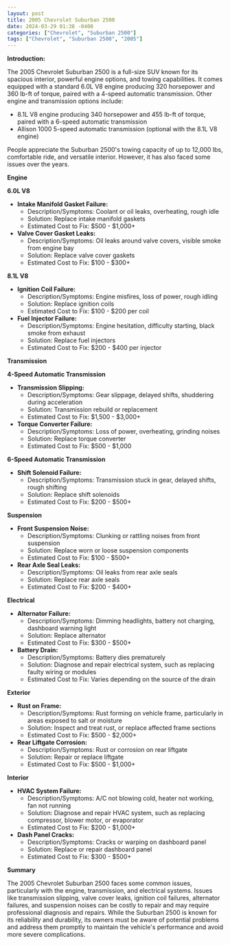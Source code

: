 ```yaml
---
layout: post
title: 2005 Chevrolet Suburban 2500
date: 2024-03-29 01:38 -0400
categories: ["Chevrolet", "Suburban 2500"]
tags: ["Chevrolet", "Suburban 2500", "2005"]
---
```

**Introduction:**

The 2005 Chevrolet Suburban 2500 is a full-size SUV known for its spacious interior, powerful engine options, and towing capabilities. It comes equipped with a standard 6.0L V8 engine producing 320 horsepower and 360 lb-ft of torque, paired with a 4-speed automatic transmission. Other engine and transmission options include:

* 8.1L V8 engine producing 340 horsepower and 455 lb-ft of torque, paired with a 6-speed automatic transmission
* Allison 1000 5-speed automatic transmission (optional with the 8.1L V8 engine)

People appreciate the Suburban 2500's towing capacity of up to 12,000 lbs, comfortable ride, and versatile interior. However, it has also faced some issues over the years.

**Engine**

**6.0L V8**
* **Intake Manifold Gasket Failure:**
    * Description/Symptoms: Coolant or oil leaks, overheating, rough idle
    * Solution: Replace intake manifold gaskets
    * Estimated Cost to Fix: $500 - $1,000+
* **Valve Cover Gasket Leaks:**
    * Description/Symptoms: Oil leaks around valve covers, visible smoke from engine bay
    * Solution: Replace valve cover gaskets
    * Estimated Cost to Fix: $100 - $300+

**8.1L V8**
* **Ignition Coil Failure:**
    * Description/Symptoms: Engine misfires, loss of power, rough idling
    * Solution: Replace ignition coils
    * Estimated Cost to Fix: $100 - $200 per coil
* **Fuel Injector Failure:**
    * Description/Symptoms: Engine hesitation, difficulty starting, black smoke from exhaust
    * Solution: Replace fuel injectors
    * Estimated Cost to Fix: $200 - $400 per injector

**Transmission**

**4-Speed Automatic Transmission**
* **Transmission Slipping:**
    * Description/Symptoms: Gear slippage, delayed shifts, shuddering during acceleration
    * Solution: Transmission rebuild or replacement
    * Estimated Cost to Fix: $1,500 - $3,000+
* **Torque Converter Failure:**
    * Description/Symptoms: Loss of power, overheating, grinding noises
    * Solution: Replace torque converter
    * Estimated Cost to Fix: $500 - $1,000

**6-Speed Automatic Transmission**
* **Shift Solenoid Failure:**
    * Description/Symptoms: Transmission stuck in gear, delayed shifts, rough shifting
    * Solution: Replace shift solenoids
    * Estimated Cost to Fix: $200 - $500+

**Suspension**
* **Front Suspension Noise:**
    * Description/Symptoms: Clunking or rattling noises from front suspension
    * Solution: Replace worn or loose suspension components
    * Estimated Cost to Fix: $100 - $500+
* **Rear Axle Seal Leaks:**
    * Description/Symptoms: Oil leaks from rear axle seals
    * Solution: Replace rear axle seals
    * Estimated Cost to Fix: $200 - $400+

**Electrical**
* **Alternator Failure:**
    * Description/Symptoms: Dimming headlights, battery not charging, dashboard warning light
    * Solution: Replace alternator
    * Estimated Cost to Fix: $300 - $500+
* **Battery Drain:**
    * Description/Symptoms: Battery dies prematurely
    * Solution: Diagnose and repair electrical system, such as replacing faulty wiring or modules
    * Estimated Cost to Fix: Varies depending on the source of the drain

**Exterior**
* **Rust on Frame:**
    * Description/Symptoms: Rust forming on vehicle frame, particularly in areas exposed to salt or moisture
    * Solution: Inspect and treat rust, or replace affected frame sections
    * Estimated Cost to Fix: $500 - $2,000+
* **Rear Liftgate Corrosion:**
    * Description/Symptoms: Rust or corrosion on rear liftgate
    * Solution: Repair or replace liftgate
    * Estimated Cost to Fix: $500 - $1,000+

**Interior**
* **HVAC System Failure:**
    * Description/Symptoms: A/C not blowing cold, heater not working, fan not running
    * Solution: Diagnose and repair HVAC system, such as replacing compressor, blower motor, or evaporator
    * Estimated Cost to Fix: $200 - $1,000+
* **Dash Panel Cracks:**
    * Description/Symptoms: Cracks or warping on dashboard panel
    * Solution: Replace or repair dashboard panel
    * Estimated Cost to Fix: $300 - $500+

**Summary**

The 2005 Chevrolet Suburban 2500 faces some common issues, particularly with the engine, transmission, and electrical systems. Issues like transmission slipping, valve cover leaks, ignition coil failures, alternator failures, and suspension noises can be costly to repair and may require professional diagnosis and repairs. While the Suburban 2500 is known for its reliability and durability, its owners must be aware of potential problems and address them promptly to maintain the vehicle's performance and avoid more severe complications.

